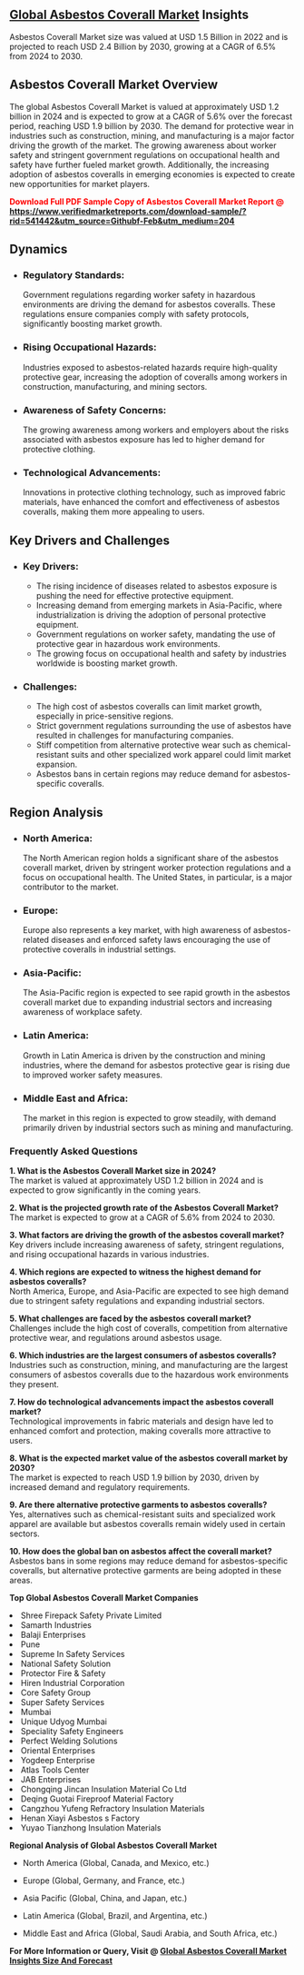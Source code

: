 <h2><a href="https://www.verifiedmarketreports.com/download-sample/?rid=541442&amp;utm_source=Githubf&amp;utm_medium=204" target="_blank">Global Asbestos Coverall Market</a> Insights</h2><p>Asbestos Coverall Market size was valued at USD 1.5 Billion in 2022 and is projected to reach USD 2.4 Billion by 2030, growing at a CAGR of 6.5% from 2024 to 2030.</p><p> <h2>Asbestos Coverall Market Overview</h2> <p>The global Asbestos Coverall Market is valued at approximately USD 1.2 billion in 2024 and is expected to grow at a CAGR of 5.6% over the forecast period, reaching USD 1.9 billion by 2030. The demand for protective wear in industries such as construction, mining, and manufacturing is a major factor driving the growth of the market. The growing awareness about worker safety and stringent government regulations on occupational health and safety have further fueled market growth. Additionally, the increasing adoption of asbestos coveralls in emerging economies is expected to create new opportunities for market players.</p> <p><strong><p><span class=""><span style="color: #ff0000;"><strong>Download Full PDF Sample Copy of Asbestos Coverall Market Report</strong> @ </span><a href="https://www.verifiedmarketreports.com/download-sample/?rid=541442&amp;utm_source=Githubf-Feb&amp;utm_medium=204" target="_blank">https://www.verifiedmarketreports.com/download-sample/?rid=541442&amp;utm_source=Githubf-Feb&amp;utm_medium=204</a></span></p></strong></p> <h2>Dynamics</h2> <ul> <li><h3>Regulatory Standards:</h3> Government regulations regarding worker safety in hazardous environments are driving the demand for asbestos coveralls. These regulations ensure companies comply with safety protocols, significantly boosting market growth.</li> <li><h3>Rising Occupational Hazards:</h3> Industries exposed to asbestos-related hazards require high-quality protective gear, increasing the adoption of coveralls among workers in construction, manufacturing, and mining sectors.</li> <li><h3>Awareness of Safety Concerns:</h3> The growing awareness among workers and employers about the risks associated with asbestos exposure has led to higher demand for protective clothing.</li> <li><h3>Technological Advancements:</h3> Innovations in protective clothing technology, such as improved fabric materials, have enhanced the comfort and effectiveness of asbestos coveralls, making them more appealing to users.</li> </ul> <h2>Key Drivers and Challenges</h2> <ul> <li><h3>Key Drivers:</h3> <ul> <li>The rising incidence of diseases related to asbestos exposure is pushing the need for effective protective equipment.</li> <li>Increasing demand from emerging markets in Asia-Pacific, where industrialization is driving the adoption of personal protective equipment.</li> <li>Government regulations on worker safety, mandating the use of protective gear in hazardous work environments.</li> <li>The growing focus on occupational health and safety by industries worldwide is boosting market growth.</li> </ul> </li> <li><h3>Challenges:</h3> <ul> <li>The high cost of asbestos coveralls can limit market growth, especially in price-sensitive regions.</li> <li>Strict government regulations surrounding the use of asbestos have resulted in challenges for manufacturing companies.</li> <li>Stiff competition from alternative protective wear such as chemical-resistant suits and other specialized work apparel could limit market expansion.</li> <li>Asbestos bans in certain regions may reduce demand for asbestos-specific coveralls.</li> </ul> </li> </ul> <h2>Region Analysis</h2> <ul> <li><h3>North America:</h3> The North American region holds a significant share of the asbestos coverall market, driven by stringent worker protection regulations and a focus on occupational health. The United States, in particular, is a major contributor to the market.</li> <li><h3>Europe:</h3> Europe also represents a key market, with high awareness of asbestos-related diseases and enforced safety laws encouraging the use of protective coveralls in industrial settings.</li> <li><h3>Asia-Pacific:</h3> The Asia-Pacific region is expected to see rapid growth in the asbestos coverall market due to expanding industrial sectors and increasing awareness of workplace safety.</li> <li><h3>Latin America:</h3> Growth in Latin America is driven by the construction and mining industries, where the demand for asbestos protective gear is rising due to improved worker safety measures.</li> <li><h3>Middle East and Africa:</h3> The market in this region is expected to grow steadily, with demand primarily driven by industrial sectors such as mining and manufacturing.</li> </ul> <h3>Frequently Asked Questions</h3> <p><strong>1. What is the Asbestos Coverall Market size in 2024?</strong><br> The market is valued at approximately USD 1.2 billion in 2024 and is expected to grow significantly in the coming years.</p> <p><strong>2. What is the projected growth rate of the Asbestos Coverall Market?</strong><br> The market is expected to grow at a CAGR of 5.6% from 2024 to 2030.</p> <p><strong>3. What factors are driving the growth of the asbestos coverall market?</strong><br> Key drivers include increasing awareness of safety, stringent regulations, and rising occupational hazards in various industries.</p> <p><strong>4. Which regions are expected to witness the highest demand for asbestos coveralls?</strong><br> North America, Europe, and Asia-Pacific are expected to see high demand due to stringent safety regulations and expanding industrial sectors.</p> <p><strong>5. What challenges are faced by the asbestos coverall market?</strong><br> Challenges include the high cost of coveralls, competition from alternative protective wear, and regulations around asbestos usage.</p> <p><strong>6. Which industries are the largest consumers of asbestos coveralls?</strong><br> Industries such as construction, mining, and manufacturing are the largest consumers of asbestos coveralls due to the hazardous work environments they present.</p> <p><strong>7. How do technological advancements impact the asbestos coverall market?</strong><br> Technological improvements in fabric materials and design have led to enhanced comfort and protection, making coveralls more attractive to users.</p> <p><strong>8. What is the expected market value of the asbestos coverall market by 2030?</strong><br> The market is expected to reach USD 1.9 billion by 2030, driven by increased demand and regulatory requirements.</p> <p><strong>9. Are there alternative protective garments to asbestos coveralls?</strong><br> Yes, alternatives such as chemical-resistant suits and specialized work apparel are available but asbestos coveralls remain widely used in certain sectors.</p> <p><strong>10. How does the global ban on asbestos affect the coverall market?</strong><br> Asbestos bans in some regions may reduce demand for asbestos-specific coveralls, but alternative protective garments are being adopted in these areas.</p> </p><p><strong>Top Global Asbestos Coverall Market Companies</strong></p><div data-test-id=""><p><li>Shree Firepack Safety Private Limited</li><li> Samarth Industries</li><li> Balaji Enterprises</li><li> Pune</li><li> Supreme In Safety Services</li><li> National Safety Solution</li><li> Protector Fire & Safety</li><li> Hiren Industrial Corporation</li><li> Core Safety Group</li><li> Super Safety Services</li><li> Mumbai</li><li> Unique Udyog Mumbai</li><li> Speciality Safety Engineers</li><li> Perfect Welding Solutions</li><li> Oriental Enterprises</li><li> Yogdeep Enterprise</li><li> Atlas Tools Center</li><li> JAB Enterprises</li><li> Chongqing Jincan Insulation Material Co Ltd</li><li> Deqing Guotai Fireproof Material Factory</li><li> Cangzhou Yufeng Refractory Insulation Materials</li><li> Henan Xiayi Asbestos s Factory</li><li> Yuyao Tianzhong Insulation Materials</li></p><div><strong>Regional Analysis of&nbsp;Global Asbestos Coverall Market</strong></div><ul><li dir="ltr"><p dir="ltr">North America&nbsp;(Global, Canada, and Mexico, etc.)</p></li><li dir="ltr"><p dir="ltr">Europe (Global, Germany, and France, etc.)</p></li><li dir="ltr"><p dir="ltr">Asia Pacific&nbsp;(Global, China, and Japan, etc.)</p></li><li dir="ltr"><p dir="ltr">Latin America&nbsp;(Global, Brazil, and Argentina, etc.)</p></li><li dir="ltr">Middle East and Africa&nbsp;(Global, Saudi Arabia, and South Africa, etc.)</li></ul><p><strong>For More Information or Query, Visit @&nbsp;</strong><strong><a href="https://www.verifiedmarketreports.com/product/asbestos-coverall-market-size-and-forecast/?utm_source=Githubf&amp;utm_medium=204" target="_blank">Global Asbestos Coverall Market Insights Size And Forecast</a></strong></p></div>
